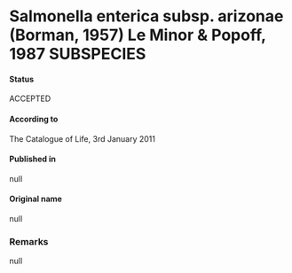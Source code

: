 # Salmonella enterica subsp. arizonae (Borman, 1957) Le Minor & Popoff, 1987 SUBSPECIES

#### Status
ACCEPTED

#### According to
The Catalogue of Life, 3rd January 2011

#### Published in
null

#### Original name
null

### Remarks
null